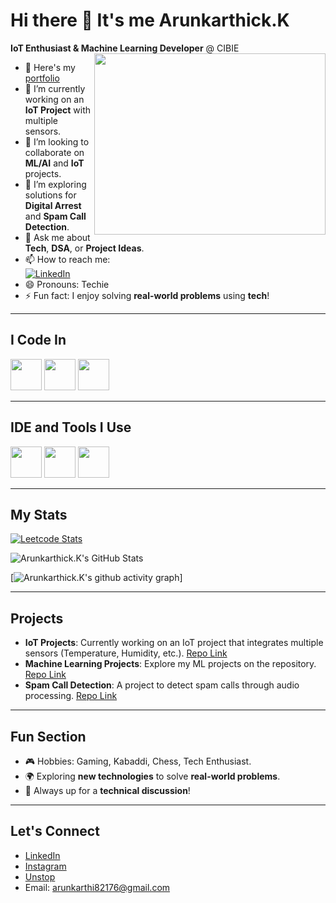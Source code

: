 # Hi there 👋 It's me Arunkarthick.K  


**IoT Enthusiast & Machine Learning Developer** @ CIBIE  
<img align="right" width="370" height="290" src="https://i.pinimg.com/originals/47/f0/34/47f0342cec72b800463bf003eac1257e.gif">

- 🔭 Here's my [portfolio](#)  
- 🌱 I’m currently working on an **IoT Project** with multiple sensors.  
- 👯 I’m looking to collaborate on **ML/AI** and **IoT** projects.  
- 🤔 I’m exploring solutions for **Digital Arrest** and **Spam Call Detection**.  
- 💬 Ask me about **Tech**, **DSA**, or **Project Ideas**.  
- 📫 How to reach me:  
[![LinkedIn](https://img.shields.io/badge/LinkedIn-0077B5?style=for-the-badge&logo=linkedin&logoColor=white)](https://www.linkedin.com/in/arun-karthick-kandasamy/)  
- 😄 Pronouns: Techie  
- ⚡ Fun fact: I enjoy solving **real-world problems** using **tech**!  

---

## I Code In  

<img height="50" width="50" src="https://img.icons8.com/color/48/000000/python.png" /> <img height="50" width="50" src="https://img.icons8.com/color/48/000000/java-coffee-cup-logo.png" /> <img height="50" width="50" src="https://img.icons8.com/color/48/000000/tensorflow.png" />  

---

## IDE and Tools I Use  

<img height="50" width="50" src="https://img.icons8.com/color/48/000000/visual-studio-code-2019.png"/> <img height="50" width="50" src="https://img.icons8.com/color/48/000000/pycharm.png"/> <img height="50" width="50" src="https://img.icons8.com/color/48/000000/git.png"/>  

---

## My Stats  

[![Leetcode Stats](https://leetcard.jacoblin.cool/Arunkarthick_k?theme=dark&font=Fira%20Code&ext=contest)](https://leetcode.com/arunkarthick_k)

![Arunkarthick.K's GitHub Stats](https://github-readme-stats.vercel.app/api?username=Arunkarthi123&theme=dark&show_icons=true&&hide=issues,contribs)

[![Arunkarthick.K's github activity graph](https://github-readme-activity-graph.vercel.app/graph?username=Arunkarthi123&bg_color=141414&color=9e4c98&line=317d4e&point=c478ba&area=true&hide_border=true)]

---

## Projects  
- **IoT Projects**: Currently working on an IoT project that integrates multiple sensors (Temperature, Humidity, etc.). [Repo Link](#)
- **Machine Learning Projects**: Explore my ML projects on the repository. [Repo Link](#)
- **Spam Call Detection**: A project to detect spam calls through audio processing. [Repo Link](#)

---


## Fun Section  
- 🎮 Hobbies: Gaming, Kabaddi, Chess, Tech Enthusiast.  
- 🌍 Exploring **new technologies** to solve **real-world problems**.
- 💬 Always up for a **technical discussion**!

---

## Let's Connect  
- [LinkedIn](https://www.linkedin.com/in/arun-karthick-kandasamy/)  
- [Instagram](https://www.instagram.com/arunkarthick_kandasamy/)
- [Unstop](https://unstop.com/u/arunkar8681)
- Email: arunkarthi82176@gmail.com 
